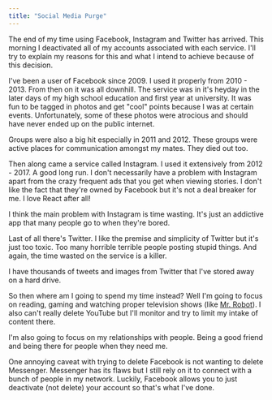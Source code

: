 ```yaml
---
title: "Social Media Purge"
---
```


The end of my time using Facebook, Instagram and Twitter has arrived. This morning I deactivated all of my accounts associated with each service. I'll try to explain my reasons for this and what I intend to achieve because of this decision.

I've been a user of Facebook since 2009. I used it properly from 2010 - 2013. From then on it was all downhill. The service was in it's heyday in the later days of my high school education and first year at university. It was fun to be tagged in photos and get "cool" points because I was at certain events. Unfortunately, some of these photos were atrocious and should have never ended up on the public internet.

Groups were also a big hit especially in 2011 and 2012. These groups were active places for communication amongst my mates. They died out too. 

Then along came a service called Instagram. I used it extensively from 2012 - 2017. A good long run. I don't necessarily have a problem with Instagram apart from the crazy frequent ads that you get when viewing stories. I don't like the fact that they're owned by Facebook but it's not a deal breaker for me. I love React after all! 

I think the main problem with Instagram is time wasting. It's just an addictive app that many people go to when they're bored.

Last of all there's Twitter. I like the premise and simplicity of Twitter but it's just too toxic. Too many horrible terrible people posting stupid things. And again, the time wasted on the service is a killer.

I have thousands of tweets and images from Twitter that I've stored away on a hard drive.

So then where am I going to spend my time instead? Well I'm going to focus on reading, gaming and watching proper television shows (like [Mr. Robot](https://en.m.wikipedia.org/wiki/Mr._Robot)). I also can't really delete YouTube but I'll monitor and try to limit my intake of content there.

I'm also going to focus on my relationships with people. Being a good friend and being there for people when they need me.

One annoying caveat with trying to delete Facebook is not wanting to delete Messenger. Messenger has its flaws but I still rely on it to connect with a bunch of people in my network. Luckily, Facebook allows you to just deactivate (not delete) your account so that's what I've done.